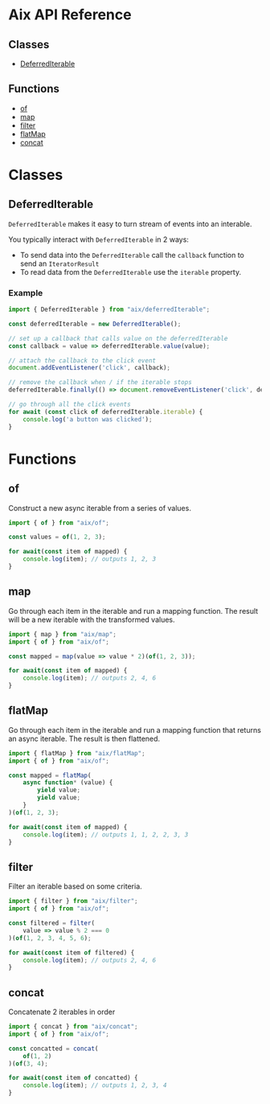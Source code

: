 # Aix API Reference

## Classes

* [DeferredIterable](##DeferredIterable)

## Functions

* [of](#of)
* [map](#map)
* [filter](#filter)
* [flatMap](#flatMap)
* [concat](#concat)

# Classes

## DeferredIterable

```DeferredIterable``` makes it easy to turn stream of events into an interable.

You typically interact with ```DeferredIterable``` in 2 ways:

* To send data into the ```DeferredIterable``` call the ```callback``` function to send an ```IteratorResult```
* To read data from the ```DeferredIterable``` use the ```iterable``` property.

### Example

```javascript
import { DeferredIterable } from "aix/deferredIterable";

const deferredIterable = new DeferredIterable();

// set up a callback that calls value on the deferredIterable
const callback = value => deferredIterable.value(value);

// attach the callback to the click event
document.addEventListener('click', callback);

// remove the callback when / if the iterable stops
deferredIterable.finally(() => document.removeEventListener('click', deferredIterable.value));

// go through all the click events
for await (const click of deferredIterable.iterable) {
    console.log('a button was clicked');
}
```

# Functions

## of

Construct a new async iterable from a series
of values.

```javascript
import { of } from "aix/of";

const values = of(1, 2, 3);

for await(const item of mapped) {
    console.log(item); // outputs 1, 2, 3
}
```

## map

Go through each item in the iterable and run a mapping function. The result will be a new 
iterable with the transformed values.

```javascript
import { map } from "aix/map";
import { of } from "aix/of";

const mapped = map(value => value * 2)(of(1, 2, 3));

for await(const item of mapped) {
    console.log(item); // outputs 2, 4, 6
}
```

## flatMap

Go through each item in the iterable and run a mapping function that returns an async iterable. The 
result is then flattened.

```javascript
import { flatMap } from "aix/flatMap";
import { of } from "aix/of";

const mapped = flatMap(
    async function* (value) {
        yield value;
        yield value;
    }
)(of(1, 2, 3);

for await(const item of mapped) {
    console.log(item); // outputs 1, 1, 2, 2, 3, 3
}
```

## filter

Filter an iterable based on some criteria.

```javascript
import { filter } from "aix/filter";
import { of } from "aix/of";

const filtered = filter(
    value => value % 2 === 0
)(of(1, 2, 3, 4, 5, 6);

for await(const item of filtered) {
    console.log(item); // outputs 2, 4, 6
}
```

## concat

Concatenate 2 iterables in order

```javascript
import { concat } from "aix/concat";
import { of } from "aix/of";

const concatted = concat(
    of(1, 2)
)(of(3, 4);

for await(const item of concatted) {
    console.log(item); // outputs 1, 2, 3, 4
}
```

